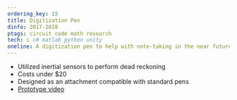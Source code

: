```yaml
---
ordering_key: 15
title: Digitization Pen
dinfo: 2017-2018
ptags: circuit code math research
tech: c c# matlab python unity
oneline: A digitization pen to help with note-taking in the near future
---
```

- Utilized inertial sensors to perform dead reckoning
- Costs under $20
- Designed as an attachment compatible with standard pens
- [Prototype video](https://youtu.be/eC7XitOYtr8)